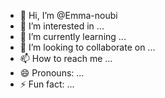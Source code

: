 - 👋 Hi, I’m @Emma-noubi
- 👀 I’m interested in ...
- 🌱 I’m currently learning ...
- 💞️ I’m looking to collaborate on ...
- 📫 How to reach me ...
- 😄 Pronouns: ...
- ⚡ Fun fact: ...

<!---
Emma-noubi/Emma-noubi is a ✨ special ✨ repository because its `README.md` (this file) appears on your GitHub profile.
You can click the Preview link to take a look at your changes.
--->
